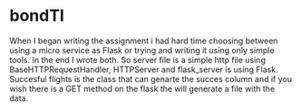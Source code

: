 # bondTI
When I began writing the assignment i had hard time choosing between using a micro service as Flask or trying and writing it 
using only simple tools. In the end I wrote both.
So server file is a simple http file using BaseHTTPRequestHandler, HTTPServer 
and flask_server is using Flask.
Succesful flights is the class that can genarte the succes column and if you wish there is a GET method on the flask the will generate
a file with the data. 
